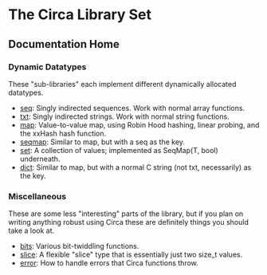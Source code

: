 # The Circa Library Set

## Documentation Home

### Dynamic Datatypes

These "sub-libraries" each implement different dynamically allocated datatypes.

- [seq](seq.md): Singly indirected sequences. Work with normal array functions.
- [txt](txt.md): Singly indirected strings. Work with normal string functions.
- [map](map.md): Value-to-value map, using Robin Hood hashing, linear probing, and the xxHash hash function.
- [seqmap](seqmap.md): Similar to map, but with a seq as the key.
- [set](set.md): A collection of values; implemented as SeqMap(T, bool) underneath.
- [dict](dict.md): Similar to map, but with a normal C string (not txt, necessarily) as the key.

### Miscellaneous

These are some less "interesting" parts of the library, but if you plan on
writing anything robust using Circa these are definitely things you should
take a look at.

- [bits](bits.md): Various bit-twiddling functions.
- [slice](slice.md): A flexible "slice" type that is essentially just two size_t values.
- [error](errors.md): How to handle errors that Circa functions throw.
